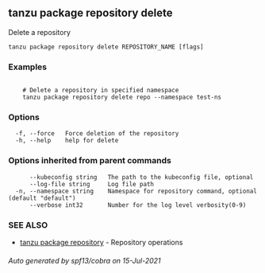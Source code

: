 ## tanzu package repository delete

Delete a repository

```
tanzu package repository delete REPOSITORY_NAME [flags]
```

### Examples

```

    # Delete a repository in specified namespace 	
    tanzu package repository delete repo --namespace test-ns
```

### Options

```
  -f, --force   Force deletion of the repository
  -h, --help    help for delete
```

### Options inherited from parent commands

```
      --kubeconfig string   The path to the kubeconfig file, optional
      --log-file string     Log file path
  -n, --namespace string    Namespace for repository command, optional (default "default")
      --verbose int32       Number for the log level verbosity(0-9)
```

### SEE ALSO

* [tanzu package repository](tanzu_package_repository.md)	 - Repository operations

###### Auto generated by spf13/cobra on 15-Jul-2021
